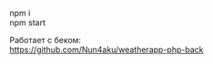 npm i <BR>
npm start <BR>

  Работает с беком: <BR>
  https://github.com/Nun4aku/weatherapp-php-back <BR>
